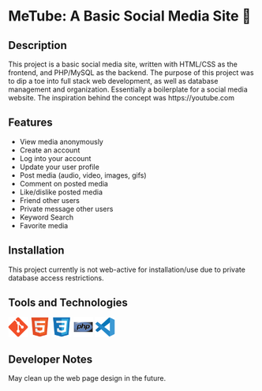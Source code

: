 # MeTube: A Basic Social Media Site 📱
<h2>Description</h2>
This project is a basic social media site, written with HTML/CSS as the frontend, and PHP/MySQL as the backend. The purpose of this project was to dip a toe into full stack web development, as well as database management and organization. Essentially a boilerplate for a social media website. The inspiration behind the concept was https://youtube.com
<h2>Features</h2>

- View media anonymously
- Create an account
- Log into your account
- Update your user profile
- Post media (audio, video, images, gifs)
- Comment on posted media
- Like/dislike posted media
- Friend other users
- Private message other users
- Keyword Search
- Favorite media

<h2>Installation</h2>
This project currently is not web-active for installation/use due to private database access restrictions.
<h2>Tools and Technologies</h2>
<div id ="badges">
  <img src="https://github.com/devicons/devicon/blob/master/icons/git/git-original.svg" title="Git" alt="Git" width="40" height="40">
  <img src="https://github.com/devicons/devicon/blob/master/icons/html5/html5-original.svg" title="HTML5" alt="HTML5" width="40" height="40">
  <img src="https://github.com/devicons/devicon/blob/master/icons/css3/css3-original.svg" title="CSS3" alt="CSS3" width="40" height="40">
  <img src="https://github.com/devicons/devicon/blob/master/icons/php/php-original.svg" title="PHP" alt="PHP" width="40" height="40">
  <img src="https://github.com/devicons/devicon/blob/master/icons/vscode/vscode-original.svg" title="VScode" alt="VScode" width="40" height="40">
</div>
<h2>Developer Notes</h2>
May clean up the web page design in the future. 
